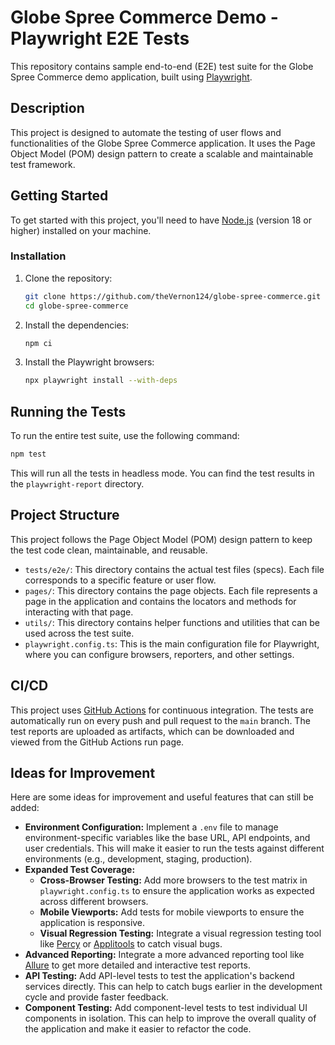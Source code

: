 # Globe Spree Commerce Demo - Playwright E2E Tests

This repository contains sample end-to-end (E2E) test suite for the Globe Spree Commerce demo application, built using [Playwright](https://playwright.dev/).

## Description

This project is designed to automate the testing of user flows and functionalities of the Globe Spree Commerce application. It uses the Page Object Model (POM) design pattern to create a scalable and maintainable test framework.

## Getting Started

To get started with this project, you'll need to have [Node.js](https://nodejs.org/) (version 18 or higher) installed on your machine.

### Installation

1.  Clone the repository:

    ```bash
    git clone https://github.com/theVernon124/globe-spree-commerce.git
    cd globe-spree-commerce
    ```

2.  Install the dependencies:

    ```bash
    npm ci
    ```

3.  Install the Playwright browsers:
    ```bash
    npx playwright install --with-deps
    ```

## Running the Tests

To run the entire test suite, use the following command:

```bash
npm test
```

This will run all the tests in headless mode. You can find the test results in the `playwright-report` directory.

## Project Structure

This project follows the Page Object Model (POM) design pattern to keep the test code clean, maintainable, and reusable.

- `tests/e2e/`: This directory contains the actual test files (specs). Each file corresponds to a specific feature or user flow.
- `pages/`: This directory contains the page objects. Each file represents a page in the application and contains the locators and methods for interacting with that page.
- `utils/`: This directory contains helper functions and utilities that can be used across the test suite.
- `playwright.config.ts`: This is the main configuration file for Playwright, where you can configure browsers, reporters, and other settings.

## CI/CD

This project uses [GitHub Actions](.github/workflows/playwright.yml) for continuous integration. The tests are automatically run on every push and pull request to the `main` branch. The test reports are uploaded as artifacts, which can be downloaded and viewed from the GitHub Actions run page.

## Ideas for Improvement

Here are some ideas for improvement and useful features that can still be added:

- **Environment Configuration:** Implement a `.env` file to manage environment-specific variables like the base URL, API endpoints, and user credentials. This will make it easier to run the tests against different environments (e.g., development, staging, production).
- **Expanded Test Coverage:**
  - **Cross-Browser Testing:** Add more browsers to the test matrix in `playwright.config.ts` to ensure the application works as expected across different browsers.
  - **Mobile Viewports:** Add tests for mobile viewports to ensure the application is responsive.
  - **Visual Regression Testing:** Integrate a visual regression testing tool like [Percy](https://percy.io/) or [Applitools](https://applitools.com/) to catch visual bugs.
- **Advanced Reporting:** Integrate a more advanced reporting tool like [Allure](https://qameta.io/allure-framework/) to get more detailed and interactive test reports.
- **API Testing:** Add API-level tests to test the application's backend services directly. This can help to catch bugs earlier in the development cycle and provide faster feedback.
- **Component Testing:** Add component-level tests to test individual UI components in isolation. This can help to improve the overall quality of the application and make it easier to refactor the code.
